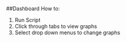 ##Dashboard How to:
1. Run Script
2. Click through tabs to view graphs
3. Select drop down menus to change graphs
